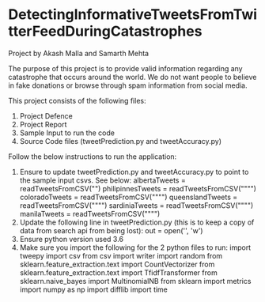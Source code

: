 # DetectingInformativeTweetsFromTwitterFeedDuringCatastrophes

Project by Akash Malla and Samarth Mehta

The purpose of this project is to provide valid information regarding any catastrophe that occurs around the world. We do not want people to believe in fake donations or browse through spam information from social media.

This project consists of the following files:
1. Project Defence
2. Project Report
3. Sample Input to run the code
4. Source Code files (tweetPrediction.py and tweetAccuracy.py)

Follow the below instructions to run the application:
1. Ensure to update tweetPrediction.py and tweetAccuracy.py to point to the sample input csvs. See below:
    albertaTweets = readTweetsFromCSV("<provide input path here>")
    philipinnesTweets = readTweetsFromCSV(""<provide input path here>"")
    coloradoTweets = readTweetsFromCSV(""<provide input path here>"")
    queenslandTweets = readTweetsFromCSV(""<provide input path here>"")
    sardiniaTweets = readTweetsFromCSV(""<provide input path here>"")
    manilaTweets = readTweetsFromCSV(""<provide input path here>"")
2. Update the following line in tweetPrediction.py (this is to keep a copy of data from search api from being lost):
out = open('<provide output path here>', 'w')
2. Ensure python version used 3.6
3. Make sure you import the following for the 2 python files to run:
import tweepy
import csv
from csv import writer
import random
from sklearn.feature_extraction.text import CountVectorizer
from sklearn.feature_extraction.text import TfidfTransformer
from sklearn.naive_bayes import MultinomialNB
from sklearn import metrics
import numpy as np
import difflib
import time
